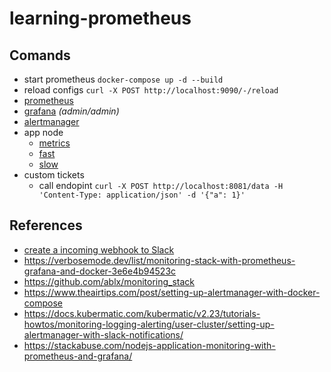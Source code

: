 # learning-prometheus

## Comands
- start prometheus `docker-compose up -d --build` 
- reload configs `curl -X POST http://localhost:9090/-/reload`
- [prometheus](http://localhost:9090/graph?g0.expr=up&g0.tab=1&g0.stacked=0&g0.show_exemplars=0&g0.range_input=1h)
- [grafana](http://localhost:3000) _(admin/admin)_
- [alertmanager](http://localhost:9093)
- app node
  - [metrics](http://localhost:8080/metrics)
  - [fast](http://localhost:8080/fast)
  - [slow](http://localhost:8080/slow)
- custom tickets
  - call endopint `curl -X POST http://localhost:8081/data -H 'Content-Type: application/json' -d '{"a": 1}'`

## References
- [create a incoming webhook to Slack](https://api.slack.com/messaging/webhooks)
- https://verbosemode.dev/list/monitoring-stack-with-prometheus-grafana-and-docker-3e6e4b94523c
- https://github.com/ablx/monitoring_stack
- https://www.theairtips.com/post/setting-up-alertmanager-with-docker-compose
- https://docs.kubermatic.com/kubermatic/v2.23/tutorials-howtos/monitoring-logging-alerting/user-cluster/setting-up-alertmanager-with-slack-notifications/
- https://stackabuse.com/nodejs-application-monitoring-with-prometheus-and-grafana/
